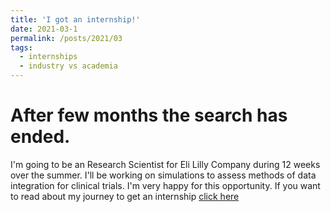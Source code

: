```yaml
---
title: 'I got an internship!'
date: 2021-03-1
permalink: /posts/2021/03
tags:
  - internships
  - industry vs academia
---
```

After few months the search has ended. 
======
I'm going to be an Research Scientist for Eli Lilly Company during 12 weeks over the summer. 
I'll be working on simulations to assess methods of data integration for clinical trials. 
I'm very happy for this opportunity.
If you want to read about my journey to get an internship [click here](https://docs.google.com/document/d/1wbdxtl1re1fuq8GiqybirVvxkVBJMNd1eXPzOnHWoI4/edit?usp=sharing)
